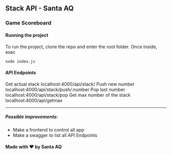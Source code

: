 ## Stack API - Santa AQ

### Game Scoreboard

#### Running the project

To run the project, clone the repo and enter the root folder.
Once inside, exec

    node index.js

#### API Endpoints

Get actual stack localhost:4000/api/stack/
Push new number localhost:4000/api/stack/push/:number
Pop last number localhost:4000/api/stack/pop
Get max number of the stack localhost:4000/api/getmax

---

##### Possible improvements:

- Make a frontend to control all app
- Make a swagger to list all API Endpoints

#### Made with ♥ by Santa AQ
